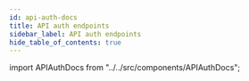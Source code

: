 ```yaml
---
id: api-auth-docs
title: API auth endpoints
sidebar_label: API auth endpoints
hide_table_of_contents: true
---
```


import APIAuthDocs from "../../src/components/APIAuthDocs";

<APIAuthDocs />
